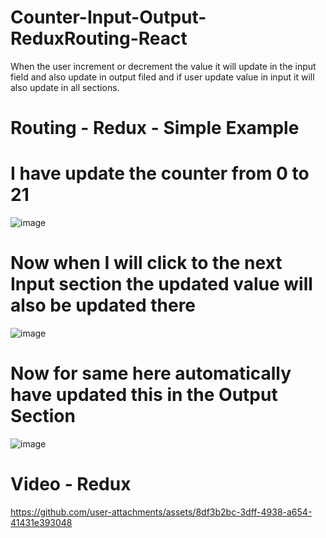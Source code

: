 # Counter-Input-Output-ReduxRouting-React
When the user increment or decrement the value it will update in the input field and also update in output filed and if user update value in input it will also update in all sections.
# Routing - Redux - Simple Example
# I have update the counter from 0 to 21
![image](https://github.com/user-attachments/assets/6c61e6ae-6ffc-4dc0-a74c-9d9d090ae56d)

# Now when I will click to the next Input section the updated value will also be updated there
![image](https://github.com/user-attachments/assets/14b00660-c858-4856-862a-241f010711d3)

# Now for same here automatically have updated this in the Output Section
![image](https://github.com/user-attachments/assets/cd058241-4fd4-4b89-8a32-7b27b7bf5721)

# Video - Redux
https://github.com/user-attachments/assets/8df3b2bc-3dff-4938-a654-41431e393048

